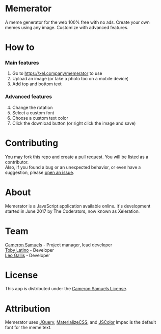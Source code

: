 # Memerator
A meme generator for the web 100% free with no ads. Create your own memes using any image. Customize with advanced features.
# How to
### Main features
1. Go to <https://xel.company/memerator> to use
2. Upload an image (or take a photo too on a mobile device)
3. Add top and bottom text
### Advanced features
4. Change the rotation
5. Select a custom font
7. Choose a custom text color
8. Click the download button (or right click the image and save)
# Contributing
You may fork this repo and create a pull request. You will be listed as a contributor.
<br>Also, if you found a bug or an unexpected behavior, or even have a suggestion, please [open an issue](https://git.io/vdv6V).
# About
Memerator is a JavaScript application available online. It's development started in June 2017 by The Coderators, now known as Xeleration.
# Team
[Cameron Samuels](https://cameronsamuels.com) - Project manager, lead developer
<br>[Toby Latino](https://github.com/pipe-to-grep) - Developer
<br>[Leo Gallis](https://github.com/acilliron) - Developer
# License
This app is distributed under the [Cameron Samuels License](LICENSE).
# Attribution
Memerator uses [JQuery](https://jquery.com), [MaterializeCSS](http://materializecss.com), and [JSColor](http://jscolor.com) Impac is the default font for the meme text.
